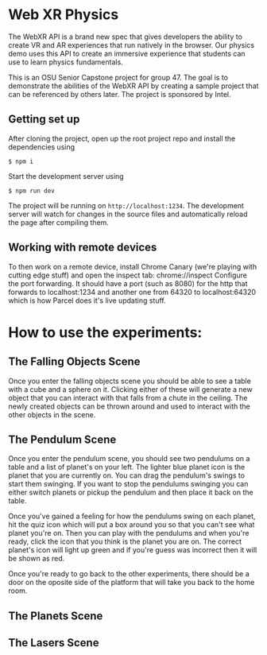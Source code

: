 # Web XR Physics
The WebXR API is a brand new spec that gives developers the ability to create VR and AR experiences that run natively in the browser. Our physics demo uses this API to create an immersive experience that students can use to learn physics fundamentals.

This is an OSU Senior Capstone project for group 47. The goal is to demonstrate the abilities of the WebXR API by creating a sample project that can be referenced by others later. The project is sponsored by Intel. 

## Getting set up
After cloning the project, open up the root project repo and install the dependencies using
```
$ npm i
```

Start the development server using 
```
$ npm run dev
```
The project will be running on `http://localhost:1234`. The development server will watch for changes in the source files and automatically reload the page after compiling them.

## Working with remote devices
To then work on a remote device, install Chrome Canary (we're playing with cutting edge stuff) and open the inspect tab: chrome://inspect  Configure the port forwarding.  It should have a port (such as 8080) for the http that forwards to localhost:1234 and another one from 64320 to localhost:64320 which is how Parcel does it's live updating stuff.

# How to use the experiments:
## The Falling Objects Scene
Once you enter the falling objects scene you should be able to see a table with a cube and a sphere on it.  Clicking either of these will generate a new object that you can interact with that falls from a chute in the ceiling.  The newly created objects can be thrown around and used to interact with the other objects in the scene.

## The Pendulum Scene
Once you enter the pendulum scene, you should see two pendulums on a table and a list of planet's on your left.  The lighter blue planet icon is the planet that you are currently on.  You can drag the pendulum's swings to start them swinging.  If you want to stop the pendulums swinging you can either switch planets or pickup the pendulum and then place it back on the table.

Once you've gained a feeling for how the pendulums swing on each planet, hit the quiz icon which will put a box around you so that you can't see what planet you're on.  Then you can play with the pendulums and when you're ready, click the icon that you think is the planet you are on.  The correct planet's icon will light up green and if you're guess was incorrect then it will be shown as red.

Once you're ready to go back to the other experiments, there should be a door on the oposite side of the platform that will take you back to the home room.

## The Planets Scene

## The Lasers Scene